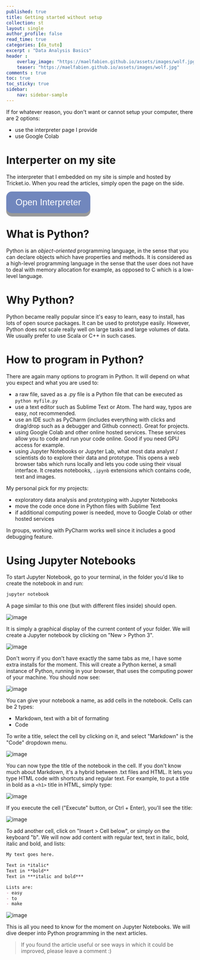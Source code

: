 ```yaml
---
published: true
title: Getting started without setup
collection: st
layout: single
author_profile: false
read_time: true
categories: [da_tuto]
excerpt : "Data Analysis Basics"
header :
    overlay_image: "https://maelfabien.github.io/assets/images/wolf.jpg"
    teaser: "https://maelfabien.github.io/assets/images/wolf.jpg"
comments : true
toc: true
toc_sticky: true
sidebar:
    nav: sidebar-sample
---
```


<style>
.button {
  display: inline-block;
  padding: 15px 25px;
  font-size: 24px;
  cursor: pointer;
  text-align: center;
  text-decoration: none;
  outline: none;
  color: #fff;
  background-color: #7187bd;
  border: none;
  border-radius: 15px;
  box-shadow: 0 9px #999;
}

.button:hover {background-color: #7187bd}

.button:active {
  background-color: #7187bd;
  box-shadow: 0 5px #666;
  transform: translateY(4px);
}
</style>

<script type="text/javascript" async
src="https://cdn.mathjax.org/mathjax/latest/MathJax.js?config=TeX-MML-AM_CHTML">
</script>

If for whatever reason, you don't want or cannot setup your computer, there are 2 options:
- use the interpreter page I provide
- use Google Colab 

# Interperter on my site

The interpreter that I embedded on my site is simple and hosted by Tricket.io. When you read the articles, simply open the page on the side.

<button class="button" onclick="location.href='https://maelfabien.github.io/assets/images/CV_MF.pdf'" type="button">Open Interpreter</button>

# What is Python?

Python is an *object-oriented* programming language, in the sense that you can declare objects which have properties and methods. It is considered as a high-level programming language in the sense that the user does not have to deal with memory allocation for example, as opposed to C which is a low-level language.

# Why Python?

Python became really popular since it's easy to learn, easy to install, has lots of open source packages. It can be used to prototype easily. However, Python does not scale really well on large tasks and large volumes of data. We usually prefer to use Scala or C++ in such cases.

# How to program in Python?

There are again many options to program in Python. It will depend on what you expect and what you are used to:
- a raw file, saved as a .py file is a Python file that can be executed as `python myfile.py`
- use a text editor such as Sublime Text or Atom. The hard way, typos are easy, not recommended.
- use an IDE such as PyCharm (includes everything with clicks and drag/drop such as a debugger and Github connect). Great for projects.
- using Google Colab and other online hosted services. These services allow you to code and run your code online. Good if you need GPU access for example.
- using Jupyter Notebooks or Jupyter Lab, what most data analyst / scientists do to explore their data and prototype. This opens a web browser tabs which runs locally and lets you code using their visual interface. It creates notebooks, `.ipynb` extensions which contains code, text and images.

My personal pick for my projects:
- exploratory data analysis and prototyping with Jupyter Notebooks
- move the code once done in Python files with Sublime Text
- if additional computing power is needed, move to Google Colab or other hosted services

In groups, working with PyCharm works well since it includes a good debugging feature.

# Using Jupyter Notebooks

To start Jupyter Notebook, go to your terminal, in the folder you'd like to create the notebook in and run:

```bash
jupyter notebook
```

A page similar to this one (but with different files inside) should open.

![image](https://maelfabien.github.io/assets/images/jn_0.png)

It is simply a graphical display of the current content of your folder. We will create a Jupyter notebook by clicking on "New > Python 3".

![image](https://maelfabien.github.io/assets/images/jn_1.png)

Don't worry if you don't have exactly the same tabs as me, I have some extra installs for the moment. This will create a Python kernel, a small instance of Python, running in your browser, that uses the computing power of your machine. You should now see:

![image](https://maelfabien.github.io/assets/images/jn_2.png)

You can give your notebook a name, as add cells in the notebook. Cells can be 2 types:
- Markdown, text with a bit of formating
- Code

To write a title, select the cell by clicking on it, and select "Markdown" is the "Code" dropdown menu.

![image](https://maelfabien.github.io/assets/images/jn_3.png)

You can now type the title of the notebook in the cell. If you don't know much about Markdown, it's a hybrid between .txt files and HTML. It lets you type HTML code with shortcuts and regular text. For example, to put a title in bold as a `<h1>` title in HTML, simply type:

![image](https://maelfabien.github.io/assets/images/jn_4.png)

If you execute the cell ("Execute" button, or Ctrl + Enter), you'll see the title:

![image](https://maelfabien.github.io/assets/images/jn_5.png)

To add another cell, click on "Insert > Cell below", or simply on the keyboard "b". We will now add content with regular text, text in italic, bold, italic and bold, and lists:

```markdown
My text goes here. 

Text in *italic*
Text in **bold**
Text in ***italic and bold***

Lists are:
- easy
- to
- make
```

![image](https://maelfabien.github.io/assets/images/jn_6.png)

This is all you need to know for the moment on Jupyter Notebooks. We will dive deeper into Python programming in the next articles.

> If you found the article useful or see ways in which it could be improved, please leave a comment :)